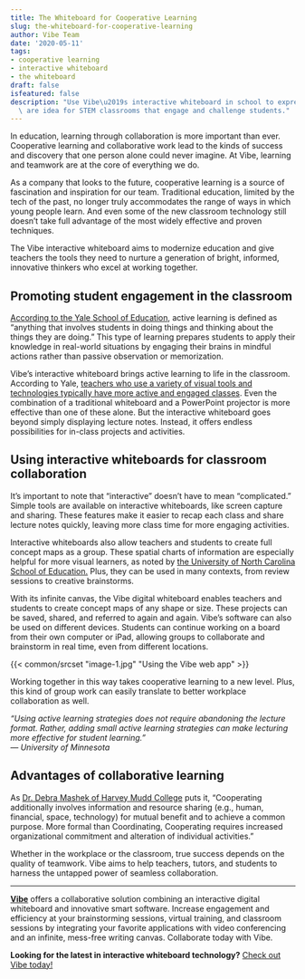 ```yaml
---
title: The Whiteboard for Cooperative Learning
slug: the-whiteboard-for-cooperative-learning
author: Vibe Team
date: '2020-05-11'
tags:
- cooperative learning
- interactive whiteboard
- the whiteboard
draft: false
isfeatured: false
description: "Use Vibe\u2019s interactive whiteboard in school to express ideas and concepts to students. Vibe smart boards\
  \ are idea for STEM classrooms that engage and challenge students."
---
```


In education, learning through collaboration is more important than ever. Cooperative learning and collaborative work lead to the kinds of success and discovery that one person alone could never imagine. At Vibe, learning and teamwork are at the core of everything we do.

As a company that looks to the future, cooperative learning is a source of fascination and inspiration for our team. Traditional education, limited by the tech of the past, no longer truly accommodates the range of ways in which young people learn. And even some of the new classroom technology still doesn’t take full advantage of the most widely effective and proven techniques.

The Vibe interactive whiteboard aims to modernize education and give teachers the tools they need to nurture a generation of bright, informed, innovative thinkers who excel at working together.

## Promoting student engagement in the classroom

[According to the Yale School of Education](https://poorvucenter.yale.edu/ActiveLearning), active learning is defined as “anything that involves students in doing things and thinking about the things they are doing.” This type of learning prepares students to apply their knowledge in real-world situations by engaging their brains in mindful actions rather than passive observation or memorization.

Vibe’s interactive whiteboard brings active learning to life in the classroom. According to Yale, [teachers who use a variety of visual tools and technologies typically have more active and engaged classes](https://poorvucenter.yale.edu/WhiteboardsChalkboards). Even the combination of a traditional whiteboard and a PowerPoint projector is more effective than one of these alone. But the interactive whiteboard goes beyond simply displaying lecture notes. Instead, it offers endless possibilities for in-class projects and activities.

## Using interactive whiteboards for classroom collaboration

It’s important to note that “interactive” doesn’t have to mean “complicated.” Simple tools are available on interactive whiteboards, like screen capture and sharing. These features make it easier to recap each class and share lecture notes quickly, leaving more class time for more engaging activities.

Interactive whiteboards also allow teachers and students to create full concept maps as a group. These spatial charts of information are especially helpful for more visual learners, as noted by [the University of North Carolina School of Education.](https://learningcenter.unc.edu/tips-and-tools/using-concept-maps/) Plus, they can be used in many contexts, from review sessions to creative brainstorms.

With its infinite canvas, the Vibe digital whiteboard enables teachers and students to create concept maps of any shape or size. These projects can be saved, shared, and referred to again and again. Vibe’s software can also be used on different devices. Students can continue working on a board from their own computer or iPad, allowing groups to collaborate and brainstorm in real time, even from different locations.

{{< common/srcset "image-1.jpg" "Using the Vibe web app" >}}

Working together in this way takes cooperative learning to a new level. Plus, this kind of group work can easily translate to better workplace collaboration as well.

*“Using active learning strategies does not require abandoning the lecture format. Rather, adding small active learning strategies can make lecturing more effective for student learning.”*  
*— University of Minnesota*

## Advantages of collaborative learning

As [Dr. Debra Mashek of Harvey Mudd College](https://www.psychologytoday.com/us/blog/relationships-intimate-and-more/201602/collaboration-its-not-what-you-think) puts it, “Cooperating additionally involves information and resource sharing (e.g., human, financial, space, technology) for mutual benefit and to achieve a common purpose. More formal than Coordinating, Cooperating requires increased organizational commitment and alteration of individual activities.”

Whether in the workplace or the classroom, true success depends on the quality of teamwork. Vibe aims to help teachers, tutors, and students to harness the untapped power of seamless collaboration.



---

**[Vibe](https://vibe.us/)** offers a collaborative solution combining an interactive digital whiteboard and innovative smart software. Increase engagement and efficiency at your brainstorming sessions, virtual training, and classroom sessions by integrating your favorite applications with video conferencing and an infinite, mess-free writing canvas. Collaborate today with Vibe.

**Looking for the latest in interactive whiteboard technology?** [Check out Vibe today!](https://vibe.us/order/)
